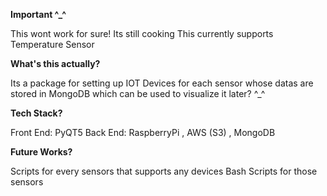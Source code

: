 **Important ^_^**

This wont work for sure!
Its still cooking
This currently supports Temperature Sensor 

**What's this actually?**

Its a package for setting up IOT Devices for each sensor whose datas are stored in MongoDB which can be used to visualize it later? ^_^

**Tech Stack?**

Front End: PyQT5
Back End: RaspberryPi , AWS (S3) , MongoDB

**Future Works?**

Scripts for every sensors that supports any devices
Bash Scripts for those sensors

